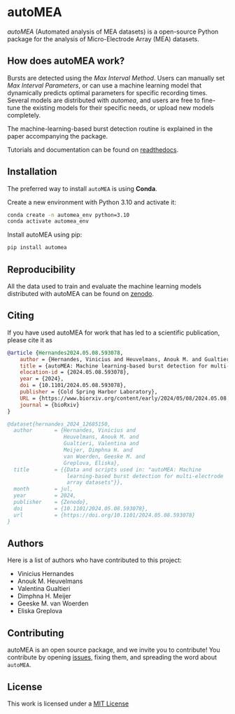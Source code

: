 # autoMEA

*autoMEA* (Automated analysis of MEA datasets) is a open-source Python package for the analysis of Micro-Electrode Array (MEA) datasets. 

## How does autoMEA work?

Bursts are detected using the *Max Interval Method*. Users can manually set *Max Interval Parameters*, or can use a machine learning model that dynamically predicts optimal parameters for specific recording times. Several models are distributed with *automea*, and users are free to fine-tune the existing models for their specific needs, or upload new models completely.  

The machine-learning-based burst detection routine is explained in the paper accompanying the package. 

Tutorials and documentation can be found on [readthedocs](https://automea.readthedocs.io).


## Installation

The preferred way to install `autoMEA` is using **Conda**.

Create a new environment with Python 3.10 and activate it:

```bash
conda create -n automea_env python=3.10
conda activate automea_env
```

Install autoMEA using pip:
```bash
pip install automea
```

## Reproducibility

All the data used to train and evaluate the machine learning models distributed with autoMEA can be found on [zenodo](https://zenodo.org/records/12685150).

## Citing

If you have used autoMEA for work that has led to a scientific publication, please cite it as

```bibtex
@article {Hernandes2024.05.08.593078,
	author = {Hernandes, Vinicius and Heuvelmans, Anouk M. and Gualtieri, Valentina and Meijer, Dimphna H. and van Woerden, Geeske M. and Greplova, Eliska},
	title = {autoMEA: Machine learning-based burst detection for multi-electrode array datasets},
	elocation-id = {2024.05.08.593078},
	year = {2024},
	doi = {10.1101/2024.05.08.593078},
	publisher = {Cold Spring Harbor Laboratory},
	URL = {https://www.biorxiv.org/content/early/2024/05/08/2024.05.08.593078},
	journal = {bioRxiv}
}

@dataset{hernandes_2024_12685150,
  author       = {Hernandes, Vinicius and
                  Heuvelmans, Anouk M. and
                  Gualtieri, Valentina and
                  Meijer, Dimphna H. and
                  van Woerden, Geeske M. and
                  Greplova, Eliska},
  title        = {{Data and scripts used in: "autoMEA: Machine 
                   learning-based burst detection for multi-electrode
                   array datasets"}},
  month        = jul,
  year         = 2024,
  publisher    = {Zenodo},
  doi          = {10.1101/2024.05.08.593078},
  url          = {https://doi.org/10.1101/2024.05.08.593078}
}
```

## Authors

Here is a list of authors who have contributed to this project:
- Vinicius Hernandes
- Anouk M. Heuvelmans
- Valentina Gualtieri
- Dimphna H. Meijer
- Geeske M. van Woerden
- Eliska Greplova

## Contributing

autoMEA is an open source package, and we invite you to contribute!
You contribute by opening [issues](https://gitlab.com/QMAI/papers/autoMEA),
fixing them, and spreading the word about `autoMEA`.

## License

This work is licensed under a [MIT License](https://opensource.org/licenses/MIT)